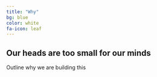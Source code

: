 ```yaml
---
title: "Why"
bg: blue
color: white
fa-icon: leaf
---
```


## Our heads are too small for our minds

Outline why we are building this
